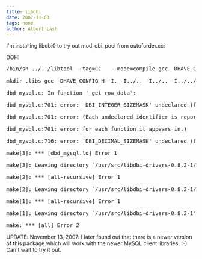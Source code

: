 ```yaml
---
title: libdbi
date: 2007-11-03
tags: none
author: Albert Lash
---
```

I'm installing libdbi0 to try out mod_dbi_pool from outoforder.cc:

DOH!

<pre>/bin/sh ../../libtool --tag=CC   --mode=compile gcc -DHAVE_CONFIG_H -I. -I../.. -I../.. -I../../include -I/usr/include -I/usr/include    -O20 -ffast-math -D_REENTRANT -fsigned-char -MT dbd_mysql.lo -MD -MP -MF .deps/dbd_mysql.Tpo -c -o dbd_mysql.lo dbd_mysql.c

mkdir .libs gcc -DHAVE_CONFIG_H -I. -I../.. -I../.. -I../../include -I/usr/include -I/usr/include -O20 -ffast-math -D_REENTRANT -fsigned-char -MT dbd_mysql.lo -MD -MP -MF .deps/dbd_mysql.Tpo -c dbd_mysql.c  -fPIC -DPIC -o .libs/dbd_mysql.o

dbd_mysql.c: In function '_get_row_data':

dbd_mysql.c:701: error: 'DBI_INTEGER_SIZEMASK' undeclared (first use in this function)

dbd_mysql.c:701: error: (Each undeclared identifier is reported only once

dbd_mysql.c:701: error: for each function it appears in.)

dbd_mysql.c:716: error: 'DBI_DECIMAL_SIZEMASK' undeclared (first use in this function)

make[3]: *** [dbd_mysql.lo] Error 1

make[3]: Leaving directory `/usr/src/libdbi-drivers-0.8.2-1/drivers/mysql'

make[2]: *** [all-recursive] Error 1

make[2]: Leaving directory `/usr/src/libdbi-drivers-0.8.2-1/drivers'

make[1]: *** [all-recursive] Error 1

make[1]: Leaving directory `/usr/src/libdbi-drivers-0.8.2-1'

make: *** [all] Error 2</pre>

UPDATE: November 13, 2007: I later found out that there is a newer version of this package which will work with the newer MySQL client libraries. :-) Can't wait to try it out.

